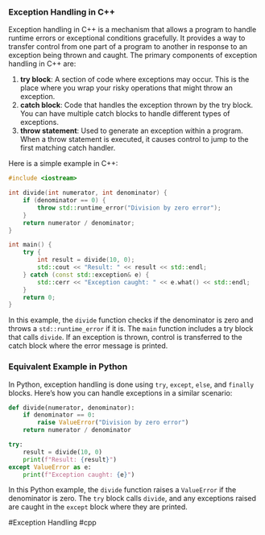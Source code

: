 ### Exception Handling in C++

Exception handling in C++ is a mechanism that allows a program to handle runtime errors or exceptional conditions gracefully. It provides a way to transfer control from one part of a program to another in response to an exception being thrown and caught. The primary components of exception handling in C++ are:

1. **try block**: A section of code where exceptions may occur. This is the place where you wrap your risky operations that might throw an exception.
2. **catch block**: Code that handles the exception thrown by the try block. You can have multiple catch blocks to handle different types of exceptions.
3. **throw statement**: Used to generate an exception within a program. When a throw statement is executed, it causes control to jump to the first matching catch handler.

Here is a simple example in C++:

```cpp
#include <iostream>

int divide(int numerator, int denominator) {
    if (denominator == 0) {
        throw std::runtime_error("Division by zero error");
    }
    return numerator / denominator;
}

int main() {
    try {
        int result = divide(10, 0);
        std::cout << "Result: " << result << std::endl;
    } catch (const std::exception& e) {
        std::cerr << "Exception caught: " << e.what() << std::endl;
    }
    return 0;
}
```

In this example, the `divide` function checks if the denominator is zero and throws a `std::runtime_error` if it is. The `main` function includes a try block that calls `divide`. If an exception is thrown, control is transferred to the catch block where the error message is printed.

### Equivalent Example in Python

In Python, exception handling is done using `try`, `except`, `else`, and `finally` blocks. Here’s how you can handle exceptions in a similar scenario:

```python
def divide(numerator, denominator):
    if denominator == 0:
        raise ValueError("Division by zero error")
    return numerator / denominator

try:
    result = divide(10, 0)
    print(f"Result: {result}")
except ValueError as e:
    print(f"Exception caught: {e}")
```

In this Python example, the `divide` function raises a `ValueError` if the denominator is zero. The `try` block calls `divide`, and any exceptions raised are caught in the `except` block where they are printed.

#Exception Handling #cpp